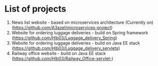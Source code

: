 # List of projects

1. News list website - based on microservices architecture (Currently on) (https://github.com/A3azel/microservices-project)
2. Website for ordering luggage deliveries - build on Spring framework (https://github.com/Hlb03/Luggage_delivery_Spring)
3. Website for ordering luggage deliveries - build on Java EE stack (https://github.com/Hlb03/Luggage_delivery_servlets)
4. Railway office website - build on Java EE stack (https://github.com/Hlb03/Railway_Office-servlet-)
